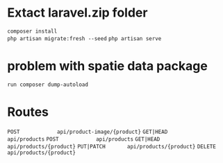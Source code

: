 
# Extact laravel.zip folder
`composer install` <br />
`php artisan migrate:fresh --seed`
`php artisan serve`

# problem with spatie data package
`run composer dump-autoload`

# Routes
  `POST            api/product-image/{product}`
  `GET|HEAD        api/products`
  `POST            api/products`
  `GET|HEAD        api/products/{product}`
  `PUT|PATCH       api/products/{product}`
  `DELETE          api/products/{product}`
